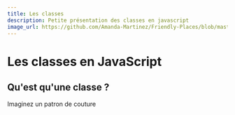 ```yaml
---
title: Les classes
description: Petite présentation des classes en javascript
image_url: https://github.com/Amanda-Martinez/Friendly-Places/blob/master/fiches/img/variables.jpg?raw=true
---
```

# Les classes en JavaScript

## Qu'est qu'une classe ?

Imaginez un patron de couture

##  